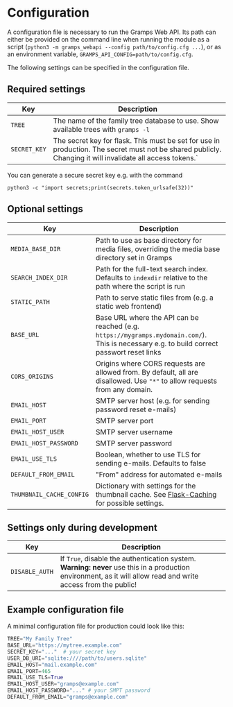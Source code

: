 # Configuration

A configuration file is necessary to run the Gramps Web API. Its path can either be provided on the command line when running the module as a script (`python3 -m gramps_webapi --config path/to/config.cfg ...`), or as an environment variable, `GRAMPS_API_CONFIG=path/to/config.cfg`.

The following settings can be specified in the configuration file.


## Required settings

Key | Description
----|------------
`TREE` | The name of the family tree database to use. Show available trees with `gramps -l`
`SECRET_KEY` | The secret key for flask. This must be set for use in production. The secret must not be shared publicly. Changing it will invalidate all access tokens.`

 You can generate a secure secret key e.g. with the command

```
python3 -c "import secrets;print(secrets.token_urlsafe(32))"
```

## Optional settings

Key | Description
----|------------
`MEDIA_BASE_DIR` | Path to use as base directory for media files, overriding the media base directory set in Gramps
`SEARCH_INDEX_DIR` | Path for the full-text search index. Defaults to `indexdir` relative to the path where the script is run
`STATIC_PATH` | Path to serve static files from (e.g. a static web frontend)
`BASE_URL` | Base URL where the API can be reached (e.g. `https://mygramps.mydomain.com/`). This is necessary e.g. to build correct passwort reset links
`CORS_ORIGINS` | Origins where CORS requests are allowed from. By default, all are disallowed. Use `"*"` to allow requests from any domain.
`EMAIL_HOST` | SMTP server host (e.g. for sending password reset e-mails)
`EMAIL_PORT` | SMTP server port
`EMAIL_HOST_USER` | SMTP server username
`EMAIL_HOST_PASSWORD` | SMTP server password
`EMAIL_USE_TLS` | Boolean, whether to use TLS for sending e-mails. Defaults to false
`DEFAULT_FROM_EMAIL` | "From" address for automated e-mails
`THUMBNAIL_CACHE_CONFIG` | Dictionary with settings for the thumbnail cache. See [Flask-Caching](https://flask-caching.readthedocs.io/en/latest/) for possible settings.


## Settings only during development

Key | Description
----|------------
`DISABLE_AUTH` | If `True`, disable the authentication system. **Warning: never** use this in a production environment, as it will allow read and write access from the public!

## Example configuration file

A minimal configuration file for production could look like this:
```python
TREE="My Family Tree"
BASE_URL="https://mytree.example.com"
SECRET_KEY="..."  # your secret key
USER_DB_URI="sqlite:////path/to/users.sqlite"
EMAIL_HOST="mail.example.com"
EMAIL_PORT=465
EMAIL_USE_TLS=True
EMAIL_HOST_USER="gramps@example.com"
EMAIL_HOST_PASSWORD="..." # your SMPT password
DEFAULT_FROM_EMAIL="gramps@example.com"
```
